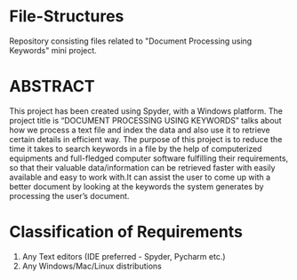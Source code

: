 # File-Structures
Repository consisting files related to "Document Processing using Keywords" mini project.


# ABSTRACT
This project has been created using Spyder, with a Windows platform. The project title is “DOCUMENT PROCESSING USING KEYWORDS” talks about how we process a text file and index the data and also use it to retrieve certain details in efficient way.
The purpose of this project is to reduce the time it takes to search keywords in a file by the help of computerized equipments and full-fledged computer software fulfilling their requirements, so that their valuable data/information can be retrieved faster with easily available and easy to work with.It can assist the user to come up with a better document by looking at the keywords the system generates by processing the user’s document.


# Classification of Requirements 
  1. Any Text editors (IDE preferred - Spyder, Pycharm etc.)
  2. Any Windows/Mac/Linux distributions
